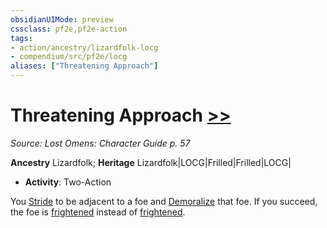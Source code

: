 ```yaml
---
obsidianUIMode: preview
cssclass: pf2e,pf2e-action
tags:
- action/ancestry/lizardfolk-locg
- compendium/src/pf2e/locg
aliases: ["Threatening Approach"]
---
```

# Threatening Approach [>>](chapter-9-playing-the-game.md#Actions "Two-Action")
*Source: Lost Omens: Character Guide p. 57*  

**Ancestry** Lizardfolk; **Heritage** Lizardfolk|LOCG|Frilled|Frilled|LOCG|
- **Activity**: Two-Action

You [Stride](stride.md) to be adjacent to a foe and [Demoralize](demoralize.md) that foe. If you succeed, the foe is [frightened](conditions.md#Frightened) instead of [frightened](conditions.md#Frightened).